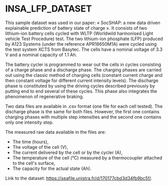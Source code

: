 # INSA_LFP_DATASET

This sample dataset was used in our paper: « SocSHAP: a new data driven explainable prediction of battery state of charge ». It consists of two lithium-ion battery cells cycled with WLTP (Worldwild harmonised Light vehicle Test Procedure) test. The two lithium-ion phosphate (LFP) produced by A123 Systems (under the reference APR18650M1A) were cycled using the test system XCTS from Basytec. The cells have a nominal voltage of 3.3 V and a nominal capacity of 1.1 Ah.

The battery cycler is programmed to wear out the cells in cycles consisting of a charge phase and a discharge phase. The charging phases are carried out using the classic method of charging cells (constant current charge and then constant voltage for different current intensity levels). The discharge phase is constituted by using the driving cycles described previously by putting end to end several of these cycles. This phase also integrates the phenomenon of regenerative braking.

Two data files are available in .csv format (one file for each cell tested). The discharge phase is the same for both files. However, the first one contains charging phases with multiple step intensities and the second one contains only one intensity step.

The measured raw data available in the files are:
- The time (hours),
- The voltage of the cell (V),
- The current delivered by the cell or by the cycler (A),
- The temperature of the cell (°C) measured by a thermocoupler attached to the cell's surface,
- The capacity for the actual state (Ah).

Link to the dataset: https://seafile.unistra.fr/d/170177cbd3d34fb9bc5f/.
